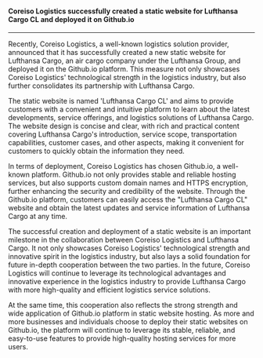 #### Coreiso Logistics successfully created a static website for Lufthansa Cargo CL and deployed it on Github.io

---

Recently, Coreiso Logistics, a well-known logistics solution provider, announced that it has successfully created a new static website for Lufthansa Cargo, an air cargo company under the Lufthansa Group, and deployed it on the Github.io platform. This measure not only showcases Coreiso Logistics' technological strength in the logistics industry, but also further consolidates its partnership with Lufthansa Cargo.

The static website is named 'Lufthansa Cargo CL' and aims to provide customers with a convenient and intuitive platform to learn about the latest developments, service offerings, and logistics solutions of Lufthansa Cargo. The website design is concise and clear, with rich and practical content covering Lufthansa Cargo's introduction, service scope, transportation capabilities, customer cases, and other aspects, making it convenient for customers to quickly obtain the information they need.

In terms of deployment, Coreiso Logistics has chosen Github.io, a well-known platform. Github.io not only provides stable and reliable hosting services, but also supports custom domain names and HTTPS encryption, further enhancing the security and credibility of the website. Through the Github.io platform, customers can easily access the "Lufthansa Cargo CL" website and obtain the latest updates and service information of Lufthansa Cargo at any time.

The successful creation and deployment of a static website is an important milestone in the collaboration between Coreiso Logistics and Lufthansa Cargo. It not only showcases Coreiso Logistics' technological strength and innovative spirit in the logistics industry, but also lays a solid foundation for future in-depth cooperation between the two parties. In the future, Coreiso Logistics will continue to leverage its technological advantages and innovative experience in the logistics industry to provide Lufthansa Cargo with more high-quality and efficient logistics service solutions.

At the same time, this cooperation also reflects the strong strength and wide application of Github.io platform in static website hosting. As more and more businesses and individuals choose to deploy their static websites on Github.io, the platform will continue to leverage its stable, reliable, and easy-to-use features to provide high-quality hosting services for more users.
